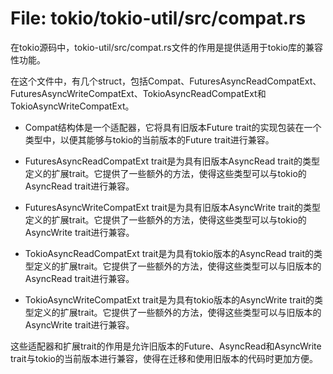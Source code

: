 # File: tokio/tokio-util/src/compat.rs

在tokio源码中，tokio-util/src/compat.rs文件的作用是提供适用于tokio库的兼容性功能。

在这个文件中，有几个struct，包括Compat<T>、FuturesAsyncReadCompatExt、FuturesAsyncWriteCompatExt、TokioAsyncReadCompatExt和TokioAsyncWriteCompatExt。

- Compat<T>结构体是一个适配器，它将具有旧版本Future trait的实现包装在一个类型中，以便其能够与tokio的当前版本的Future trait进行兼容。

- FuturesAsyncReadCompatExt trait是为具有旧版本AsyncRead trait的类型定义的扩展trait。它提供了一些额外的方法，使得这些类型可以与tokio的AsyncRead trait进行兼容。

- FuturesAsyncWriteCompatExt trait是为具有旧版本AsyncWrite trait的类型定义的扩展trait。它提供了一些额外的方法，使得这些类型可以与tokio的AsyncWrite trait进行兼容。

- TokioAsyncReadCompatExt trait是为具有tokio版本的AsyncRead trait的类型定义的扩展trait。它提供了一些额外的方法，使得这些类型可以与旧版本的AsyncRead trait进行兼容。

- TokioAsyncWriteCompatExt trait是为具有tokio版本的AsyncWrite trait的类型定义的扩展trait。它提供了一些额外的方法，使得这些类型可以与旧版本的AsyncWrite trait进行兼容。

这些适配器和扩展trait的作用是允许旧版本的Future、AsyncRead和AsyncWrite trait与tokio的当前版本进行兼容，使得在迁移和使用旧版本的代码时更加方便。

